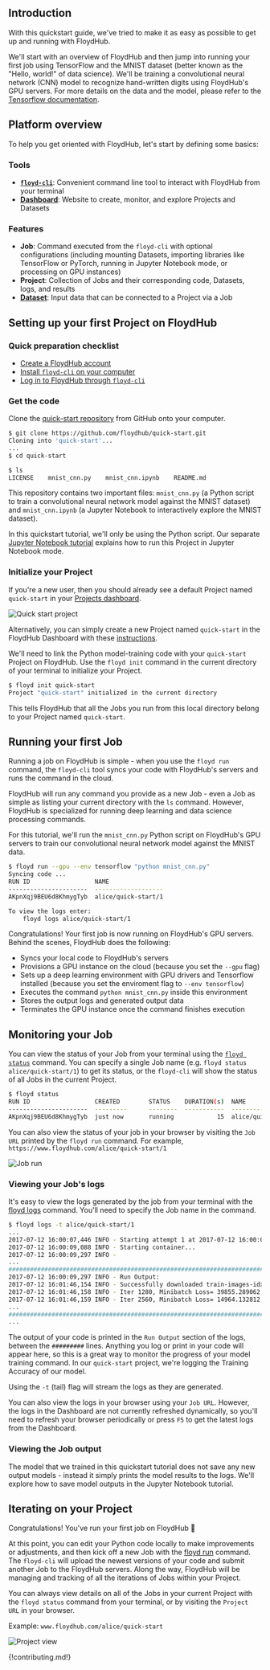 ## Introduction

With this quickstart guide, we've tried to make it as easy as possible to get up and running with FloydHub.

We'll start with an overview of FloydHub and then jump into running your first job using TensorFlow and the MNIST dataset (better known as the "Hello, world!" of data science). We'll be training a convolutional neural network (CNN) model to recognize hand-written digits using FloydHub's GPU servers. For more details on the data and the model, please refer to the [Tensorflow documentation](https://www.tensorflow.org/get_started/mnist/pros).

## Platform overview

To help you get oriented with FloydHub, let's start by defining some basics:

### Tools

- **[`floyd-cli`](/guides/basics/install.md)**: Convenient command line tool to interact with FloydHub from your terminal
- **[Dashboard](https://www.floydhub.com/projects)**: Website to create, monitor, and explore Projects and Datasets

### Features

- **Job**: Command executed from the `floyd-cli` with optional configurations (including mounting Datasets, importing libraries like TensorFlow or PyTorch, running in Jupyter Notebook mode, or processing on GPU instances)
- **Project**: Collection of Jobs and their corresponding code, Datasets, logs, and results
- **[Dataset](/guides/data/mounting_data/)**: Input data that can be connected to a Project via a Job

## Setting up your first Project on FloydHub

### Quick preparation checklist
- [Create a FloydHub account](https://www.floydhub.com/login)
- [Install `floyd-cli` on your computer](../guides/basics/install.md)
- [Log in to FloydHub through `floyd-cli`](../guides/basics/login.md)

### Get the code
Clone the [quick-start repository](https://github.com/floydhub/quick-start) from GitHub onto your computer.

```bash
$ git clone https://github.com/floydhub/quick-start.git
Cloning into 'quick-start'...
...
$ cd quick-start
```

```bash
$ ls
LICENSE    mnist_cnn.py    mnist_cnn.ipynb    README.md
```

This repository contains two important files: `mnist_cnn.py` (a Python script to train a convolutional neural network model against the MNIST dataset) and `mnist_cnn.ipynb` (a Jupyter Notebook to interactively explore the MNIST dataset). 

In this quickstart tutorial, we'll only be using the Python script. Our separate [Jupyter Notebook tutorial](/getstarted/quick_start_jupyter.md) explains how to run this Project in Jupyter Notebook mode.

### Initialize your Project
If you're a new user, then you should already see a default Project named `quick-start` in your [Projects dashboard](https://www.floydhub.com/projects).

![Quick start project](../img/quick_start_project.jpg)

Alternatively, you can simply create a new Project named `quick-start` in the FloydHub Dashboard with these [instructions](../guides/basics/create_new/#create-a-new-project).

We'll need to link the Python model-training code with your `quick-start` Project on FloydHub. Use the `floyd init` command in the current directory of your terminal to initialize your Project. 

```bash
$ floyd init quick-start
Project "quick-start" initialized in the current directory
```

This tells FloydHub that all the Jobs you run from this local directory belong to your Project named `quick-start`.

## Running your first Job

Running a job on FloydHub is simple - when you use the `floyd run` command, the `floyd-cli` tool syncs your code with FloydHub's servers and runs the command in the cloud. 

FloydHub will run any command you provide as a new Job - even a Job as simple as listing your current directory with the `ls` command. However, FloydHub is specialized for running deep learning and data science processing commands.

For this tutorial, we'll run the `mnist_cnn.py` Python script on FloydHub's GPU servers to train our convolutional neural network model against the MNIST data.

```bash
$ floyd run --gpu --env tensorflow "python mnist_cnn.py"
Syncing code ...
RUN ID                  NAME               
----------------------  -------------------
AKpnXqj9BEU6d8KhmygTyb  alice/quick-start/1

To view the logs enter:
    floyd logs alice/quick-start/1
```

Congratulations! Your first job is now running on FloydHub's GPU servers. Behind the scenes, FloydHub does the following:

- Syncs your local code to FloydHub's servers
- Provisions a GPU instance on the cloud (because you set the `--gpu` flag)
- Sets up a deep learning environment with GPU drivers and Tensorflow installed (because you set the enviroment flag to `--env tensorflow`)
- Executes the command `python mnist_cnn.py` inside this environment
- Stores the output logs and generated output data
- Terminates the GPU instance once the command finishes execution

## Monitoring your Job

You can view the status of your Job from your terminal using the [`floyd status`](../commands/status.md) command. You can specify a single Job name (e.g. `floyd status alice/quick-start/1`) to get its status, or the `floyd-cli` will show the status of all Jobs in the current Project.

```bash
$ floyd status
RUN ID                  CREATED        STATUS    DURATION(s)  NAME                 INSTANCE    DESCRIPTION
----------------------  ---------      --------  -----------  -------------------  ---------   -----------
AKpnXqj9BEU6d8KhmygTyb  just now       running            15  alice/quick-start:1  gpu         
```

You can also view the status of your job in your browser by visiting the `Job URL` printed by the `floyd run` command. For example, `https://www.floydhub.com/alice/quick-start/1`

![Job run](../img/job_run.jpg)

### Viewing your Job's logs

It's easy to view the logs generated by the job from your terminal with the [floyd logs](../commands/logs.md) command. You'll need to specify the Job name in the command.

```bash
$ floyd logs -t alice/quick-start/1
...
2017-07-12 16:00:07,446 INFO - Starting attempt 1 at 2017-07-12 16:00:07.436349
2017-07-12 16:00:09,088 INFO - Starting container...
2017-07-12 16:00:09,297 INFO - 
...
##############################################################################
2017-07-12 16:00:09,297 INFO - Run Output:
2017-07-12 16:01:46,154 INFO - Successfully downloaded train-images-idx3-ubyte.gz 9912422 bytes.
2017-07-12 16:01:46,158 INFO - Iter 1280, Minibatch Loss= 39855.289062, Training Accuracy= 0.17969
2017-07-12 16:01:46,159 INFO - Iter 2560, Minibatch Loss= 14964.132812, Training Accuracy= 0.42969
...
##############################################################################
...
```

The output of your code is printed in the `Run Output` section of the logs, between the `#########` lines. Anything you log or print in your code will appear here, so this is a great way to monitor the progress of your model training command. In our `quick-start` project, we're logging the Training Accuracy of our model.

Using the `-t` (tail) flag will stream the logs as they are generated.

You can also view the logs in your browser using your `Job URL`. However, the logs in the Dashboard are not currently refreshed dynamically, so you'll need to refresh your browser periodically or press `F5` to get the latest logs from the Dashboard.

### Viewing the Job output

The model that we trained in this quickstart tutorial does not save any new output models - instead it simply prints the model results to the logs. We'll explore how to save model outputs in the Jupyter Notebook tutorial.

## Iterating on your Project

Congratulations! You've run your first job on FloydHub 🎉

At this point, you can edit your Python code locally to make improvements or adjustments, and then kick off a new Job with the [floyd run](../commands/run.md) command. The `floyd-cli` will upload the newest versions of your code and submit another Job to the FloydHub servers. Along the way, FloydHub will be managing and tracking of all the iterations of Jobs within your Project.

You can always view details on all of the Jobs in your current Project with the `floyd status` command from your terminal, or by visiting the `Project URL` in your browser.

Example: `www.floydhub.com/alice/quick-start`

![Project view](../img/project_view.jpg)

{!contributing.md!}
